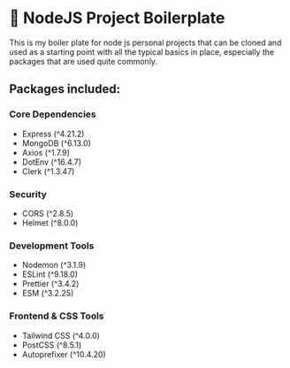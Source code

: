# 🧱 NodeJS Project Boilerplate
This is my boiler plate for node js personal projects that can be cloned and used as a starting point with all the typical basics in place, especially the packages that are used quite commonly. 

## Packages included:

### Core Dependencies
- Express (^4.21.2)
- MongoDB (^6.13.0)
- Axios (^1.7.9)
- DotEnv (^16.4.7)
- Clerk (^1.3.47)

### Security
- CORS (^2.8.5)
- Helmet (^8.0.0)

### Development Tools
- Nodemon (^3.1.9)
- ESLint (^9.18.0)
- Prettier (^3.4.2)
- ESM (^3.2.25)

### Frontend & CSS Tools
- Tailwind CSS (^4.0.0)
- PostCSS (^8.5.1)
- Autoprefixer (^10.4.20)
